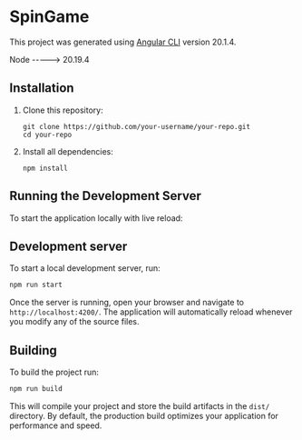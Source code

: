 # SpinGame

This project was generated using [Angular CLI](https://github.com/angular/angular-cli) version 20.1.4.

Node -----> 20.19.4


## Installation

1. Clone this repository:
    ```
    git clone https://github.com/your-username/your-repo.git
    cd your-repo
    ```

2. Install all dependencies:
    ```
    npm install
    ```

## Running the Development Server

To start the application locally with live reload:



## Development server

To start a local development server, run:

```bash
npm run start
```

Once the server is running, open your browser and navigate to `http://localhost:4200/`. The application will automatically reload whenever you modify any of the source files.

## Building

To build the project run:

```bash
npm run build
```

This will compile your project and store the build artifacts in the `dist/` directory. By default, the production build optimizes your application for performance and speed.



